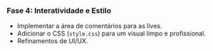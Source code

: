 ### Fase 4: Interatividade e Estilo
*   Implementar a área de comentários para as lives.
*   Adicionar o CSS (`style.css`) para um visual limpo e profissional.
*   Refinamentos de UI/UX.
